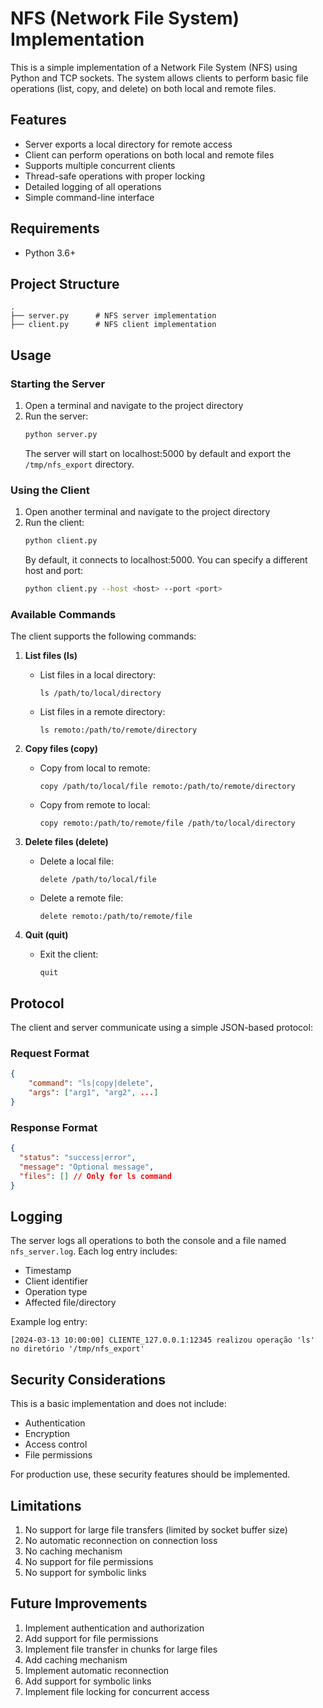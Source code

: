 # NFS (Network File System) Implementation

This is a simple implementation of a Network File System (NFS) using Python and TCP sockets. The system allows clients to perform basic file operations (list, copy, and delete) on both local and remote files.

## Features

- Server exports a local directory for remote access
- Client can perform operations on both local and remote files
- Supports multiple concurrent clients
- Thread-safe operations with proper locking
- Detailed logging of all operations
- Simple command-line interface

## Requirements

- Python 3.6+

## Project Structure

```
.
├── server.py      # NFS server implementation
├── client.py      # NFS client implementation
```

## Usage

### Starting the Server

1. Open a terminal and navigate to the project directory
2. Run the server:
   ```bash
   python server.py
   ```
   The server will start on localhost:5000 by default and export the `/tmp/nfs_export` directory.

### Using the Client

1. Open another terminal and navigate to the project directory
2. Run the client:
   ```bash
   python client.py
   ```
   By default, it connects to localhost:5000. You can specify a different host and port:
   ```bash
   python client.py --host <host> --port <port>
   ```

### Available Commands

The client supports the following commands:

1. **List files (ls)**

   - List files in a local directory:
     ```
     ls /path/to/local/directory
     ```
   - List files in a remote directory:
     ```
     ls remoto:/path/to/remote/directory
     ```

2. **Copy files (copy)**

   - Copy from local to remote:
     ```
     copy /path/to/local/file remoto:/path/to/remote/directory
     ```
   - Copy from remote to local:
     ```
     copy remoto:/path/to/remote/file /path/to/local/directory
     ```

3. **Delete files (delete)**

   - Delete a local file:
     ```
     delete /path/to/local/file
     ```
   - Delete a remote file:
     ```
     delete remoto:/path/to/remote/file
     ```

4. **Quit (quit)**
   - Exit the client:
     ```
     quit
     ```

## Protocol

The client and server communicate using a simple JSON-based protocol:

### Request Format

```json
{
    "command": "ls|copy|delete",
    "args": ["arg1", "arg2", ...]
}
```

### Response Format

```json
{
  "status": "success|error",
  "message": "Optional message",
  "files": [] // Only for ls command
}
```

## Logging

The server logs all operations to both the console and a file named `nfs_server.log`. Each log entry includes:

- Timestamp
- Client identifier
- Operation type
- Affected file/directory

Example log entry:

```
[2024-03-13 10:00:00] CLIENTE_127.0.0.1:12345 realizou operação 'ls' no diretório '/tmp/nfs_export'
```

## Security Considerations

This is a basic implementation and does not include:

- Authentication
- Encryption
- Access control
- File permissions

For production use, these security features should be implemented.

## Limitations

1. No support for large file transfers (limited by socket buffer size)
2. No automatic reconnection on connection loss
3. No caching mechanism
4. No support for file permissions
5. No support for symbolic links

## Future Improvements

1. Implement authentication and authorization
2. Add support for file permissions
3. Implement file transfer in chunks for large files
4. Add caching mechanism
5. Implement automatic reconnection
6. Add support for symbolic links
7. Implement file locking for concurrent access
